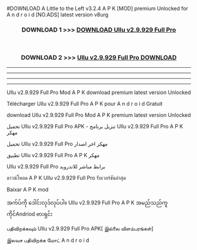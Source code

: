 #DOWNLOAD A Little to the Left v3.2.4 A P K [MOD] premium Unlocked for A n d r o i d [NO.ADS] latest version v8urg 



<div align="center">

<h3>DOWNLOAD 1 >>> <a href="https://downloadmod1.web.app/?judul=Ullu v2.9.929 Full Pro">DOWNLOAD Ullu v2.9.929 Full Pro</a></h3><br>

<h3>DOWNLOAD 2 >>> <a href="https://downloadmod1.web.app/?judul=Ullu v2.9.929 Full Pro">Ullu v2.9.929 Full Pro DOWNLOAD </a></h3>

</div>


----------------------------------------------------------

----------------------------------------------------------

----------------------------------------------------------

----------------------------------------------------------


Ullu v2.9.929 Full Pro Mod A P K download premium latest version Unlocked

Télécharger Ullu v2.9.929 Full Pro A P K pour A n d r o i d Gratuit

download Ullu v2.9.929 Full Pro Mod A P K premium latest version Unlocked

تحميل Ullu v2.9.929 Full Pro APK - تنزيل برنامج Ullu v2.9.929 Full Pro A P K مهكر

تحميل Ullu v2.9.929 Full Pro مهكر اخر اصدار

تطبيق Ullu v2.9.929 Full Pro A P K مهكر

Ullu v2.9.929 Full Pro برابط مباشر للاندرويد

ดาวน์โหลด A P K Ullu v2.9.929 Full Pro รับเวอร์ชันล่าสุด

Baixar A P K mod

အက်ပ်ကို ဒေါင်းလုဒ်လုပ်ပါ။ Ullu v2.9.929 Full Pro A P K အမည်သည်ကူကိုင်Andriod ဗားရှင်း

பதிவிறக்கவும் Ullu v2.9.929 Full Pro APK[ இல்லை விளம்பரங்கள்] 
 
இலவச பதிவிறக்க மோட் A n d r o i d



